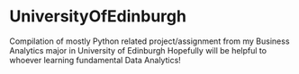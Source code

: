 # UniversityOfEdinburgh
Compilation of mostly Python related project/assignment from my Business Analytics major in University of Edinburgh
Hopefully will be helpful to whoever learning fundamental Data Analytics!
